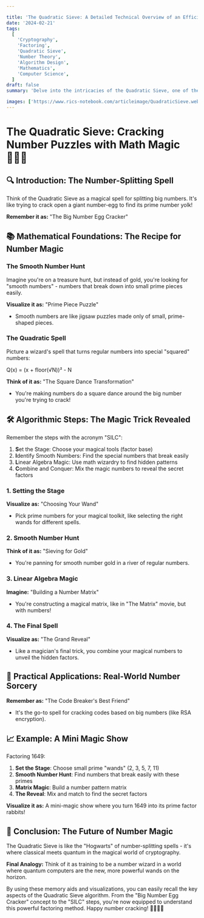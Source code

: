 ```yaml
---

title: 'The Quadratic Sieve: A Detailed Technical Overview of an Efficient Factoring Algorithm 🔍✨'
date: '2024-02-21'
tags:
  [
    'Cryptography',
    'Factoring',
    'Quadratic Sieve',
    'Number Theory',
    'Algorithm Design',
    'Mathematics',
    'Computer Science',
  ]
draft: false
summary: 'Delve into the intricacies of the Quadratic Sieve, one of the most efficient algorithms for factoring large integers. This blog post provides a comprehensive technical overview, exploring its mathematical foundations, algorithmic steps, and practical applications. 🔍🔢💻'

images: ['https://www.rics-notebook.com/articleimage/QuadraticSieve.webp']
---
```


# The Quadratic Sieve: Cracking Number Puzzles with Math Magic 🧙‍♂️🔢

## 🔍 Introduction: The Number-Splitting Spell

Think of the Quadratic Sieve as a magical spell for splitting big numbers. It's like trying to crack open a giant number-egg to find its prime number yolk!

**Remember it as:** "The Big Number Egg Cracker"

## 📚 Mathematical Foundations: The Recipe for Number Magic

### The Smooth Number Hunt

Imagine you're on a treasure hunt, but instead of gold, you're looking for "smooth numbers" - numbers that break down into small prime pieces easily.

**Visualize it as:** "Prime Piece Puzzle"
- Smooth numbers are like jigsaw puzzles made only of small, prime-shaped pieces.

### The Quadratic Spell

Picture a wizard's spell that turns regular numbers into special "squared" numbers:

Q(x) = (x + floor(√N))² - N

**Think of it as:** "The Square Dance Transformation"
- You're making numbers do a square dance around the big number you're trying to crack!

## 🛠️ Algorithmic Steps: The Magic Trick Revealed

Remember the steps with the acronym "SILC":

1. **S**et the Stage: Choose your magical tools (factor base)
2. **I**dentify Smooth Numbers: Find the special numbers that break easily
3. **L**inear Algebra Magic: Use math wizardry to find hidden patterns
4. **C**ombine and Conquer: Mix the magic numbers to reveal the secret factors

### 1. Setting the Stage

**Visualize as:** "Choosing Your Wand"
- Pick prime numbers for your magical toolkit, like selecting the right wands for different spells.

### 2. Smooth Number Hunt

**Think of it as:** "Sieving for Gold"
- You're panning for smooth number gold in a river of regular numbers.

### 3. Linear Algebra Magic

**Imagine:** "Building a Number Matrix"
- You're constructing a magical matrix, like in "The Matrix" movie, but with numbers!

### 4. The Final Spell

**Visualize as:** "The Grand Reveal"
- Like a magician's final trick, you combine your magical numbers to unveil the hidden factors.

## 🔬 Practical Applications: Real-World Number Sorcery

**Remember as:** "The Code Breaker's Best Friend"
- It's the go-to spell for cracking codes based on big numbers (like RSA encryption).

## 📈 Example: A Mini Magic Show

Factoring 1649:
1. **Set the Stage**: Choose small prime "wands" (2, 3, 5, 7, 11)
2. **Smooth Number Hunt**: Find numbers that break easily with these primes
3. **Matrix Magic**: Build a number pattern matrix
4. **The Reveal**: Mix and match to find the secret factors

**Visualize it as:** A mini-magic show where you turn 1649 into its prime factor rabbits!

## 🔮 Conclusion: The Future of Number Magic

The Quadratic Sieve is like the "Hogwarts" of number-splitting spells - it's where classical meets quantum in the magical world of cryptography.

**Final Analogy:** Think of it as training to be a number wizard in a world where quantum computers are the new, more powerful wands on the horizon.

By using these memory aids and visualizations, you can easily recall the key aspects of the Quadratic Sieve algorithm. From the "Big Number Egg Cracker" concept to the "SILC" steps, you're now equipped to understand this powerful factoring method. Happy number cracking! 🧙‍♂️🔢🎩